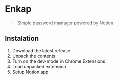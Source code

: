 # Enkap
> Simple password manager powered by Notion.

## Instalation

1) Download the latest release
2) Unpack the contents
3) Turn on the dev-mode in Chrome Extensions
4) Load unpacked extension
5) Setup Notion app
